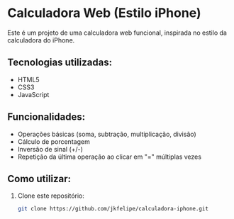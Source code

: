# Calculadora Web (Estilo iPhone)

Este é um projeto de uma calculadora web funcional, inspirada no estilo da calculadora do iPhone. 

## Tecnologias utilizadas:
- HTML5
- CSS3
- JavaScript

## Funcionalidades:
- Operações básicas (soma, subtração, multiplicação, divisão)
- Cálculo de porcentagem
- Inversão de sinal (+/-)
- Repetição da última operação ao clicar em "=" múltiplas vezes

## Como utilizar:
1. Clone este repositório: 
   ```bash
   git clone https://github.com/jkfelipe/calculadora-iphone.git
